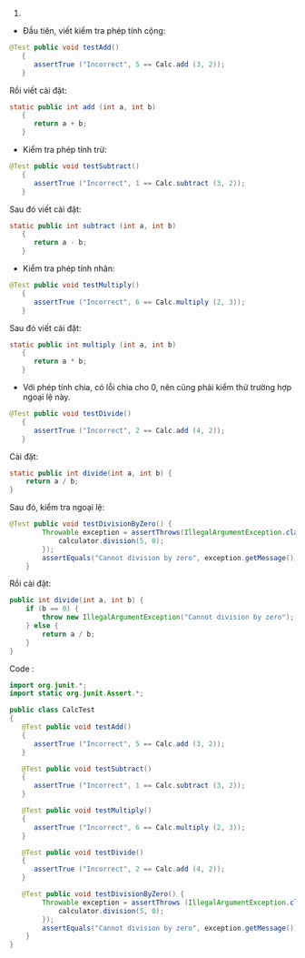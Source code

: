 1.
- Đầu tiên, viết kiểm tra phép tính cộng: 
```java
@Test public void testAdd()
   {
      assertTrue ("Incorrect", 5 == Calc.add (3, 2));
   }
```
Rồi viết cài đặt:
```java
static public int add (int a, int b)
   {
      return a + b;
   }
```
- Kiểm tra phép tính trừ:
```java
@Test public void testSubtract()
   {
      assertTrue ("Incorrect", 1 == Calc.subtract (3, 2));
   }
```
Sau đó viết cài đặt:
```java
static public int subtract (int a, int b)
   {
      return a - b;
   }
```
- Kiểm tra phép tính nhân:
```java
@Test public void testMultiply()
   {
      assertTrue ("Incorrect", 6 == Calc.multiply (2, 3));
   }
```
Sau đó viết cài đặt:
```java
static public int multiply (int a, int b)
   {
      return a * b;
   }
```
- Với phép tính chia, có lỗi chia cho 0, nên cũng phải kiểm thử trường hợp ngoại lệ này.
```java
@Test public void testDivide()
   {
      assertTrue ("Incorrect", 2 == Calc.add (4, 2));
   }
```
Cài đặt:
```java
static public int divide(int a, int b) {
    return a / b;
}
```
Sau đó, kiểm tra ngoại lệ:
```java
@Test public void testDivisionByZero() {
        Throwable exception = assertThrows(IllegalArgumentException.class, () -> {
            calculator.division(5, 0);
        });
        assertEquals("Cannot division by zero", exception.getMessage());
    }
```
Rồi cài đặt:
```java
public int divide(int a, int b) {
    if (b == 0) {
        throw new IllegalArgumentException("Cannot division by zero");
    } else {
        return a / b;
    }
}
```
Code :
```java
import org.junit.*;
import static org.junit.Assert.*;

public class CalcTest
{
   @Test public void testAdd()
   {
      assertTrue ("Incorrect", 5 == Calc.add (3, 2));
   }

   @Test public void testSubtract()
   {
      assertTrue ("Incorrect", 1 == Calc.subtract (3, 2));
   }

   @Test public void testMultiply()
   {
      assertTrue ("Incorrect", 6 == Calc.multiply (2, 3));
   }

   @Test public void testDivide()
   {
      assertTrue ("Incorrect", 2 == Calc.add (4, 2));
   }

   @Test public void testDivisionByZero() {
        Throwable exception = assertThrows (IllegalArgumentException.class, () -> {
            calculator.division(5, 0);
        });
        assertEquals("Cannot division by zero", exception.getMessage());
    }
}
```
